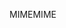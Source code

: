 <span data-ttu-id="ca7d4-101">MIME</span><span class="sxs-lookup"><span data-stu-id="ca7d4-101">MIME</span></span>